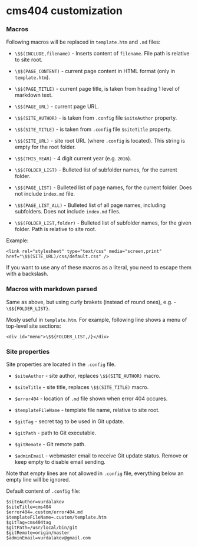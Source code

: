 # cms404 customization

### Macros

Following macros will be replaced in `template.htm` and `.md` files:

- `\$$(INCLUDE,filename)` - Inserts content of `filename`. File path is relative to site root.
- `\$$(PAGE_CONTENT)` - current page content in HTML format (only in `template.htm`).
- `\$$(PAGE_TITLE)` - current page title, is taken from heading 1 level of markdown text.
- `\$$(PAGE_URL)` - current page URL.
- `\$$(SITE_AUTHOR)` - is taken from `.config` file `$siteAuthor` property.
- `\$$(SITE_TITLE)` - is taken from `.config` file `$siteTitle` property.
- `\$$(SITE_URL)` - site root URL (where `.config` is located). This string is empty for the root folder.
- `\$$(THIS_YEAR)` - 4 digit current year (e.g. `2016`).

- `\$$(FOLDER_LIST)` - Bulleted list of subfolder names, for the current folder.
- `\$$(PAGE_LIST)` - Bulleted list of page names, for the current folder. Does not include `index.md` file.
- `\$$(PAGE_LIST_ALL)` - Bulleted list of all page names, including subfolders. Does not include `index.md` files.
- `\$$(FOLDER_LIST,folder)` - Bulleted list of subfolder names, for the given folder. Path is relative to site root.

Example:

```
<link rel="stylesheet" type="text/css" media="screen,print" href="\$$(SITE_URL)/css/default.css" />
```

If you want to use any of these macros as a literal, you need to escape them with a backslash.

### Macros with markdown parsed

Same as above, but using curly brakets (instead of round ones), e.g. - `\$${FOLDER_LIST}`.

Mosly useful in `template.htm`. For example, following line shows a menu of top-level site sections:

```
<div id="menu">\$${FOLDER_LIST,/}</div>
```

### Site properties

Site properties are located in the `.config` file.

- `$siteAuthor` - site author, replaces `\$$(SITE_AUTHOR)` macro.
- `$siteTitle` - site title, replaces `\$$(SITE_TITLE)` macro.

- `$error404` - location of `.md` file shown when error 404 occures.
- `$templateFileName` - template file name, relative to site root.

- `$gitTag` - secret tag to be used in Git update.
- `$gitPath` - path to Git executable.
- `$gitRemote` - Git remote path.
- `$adminEmail` - webmaster email to receive Git update status. Remove or keep empty to disable email sending.

Note that empty lines are not allowed in `.config` file, everything below an empty line will be ignored.

Default content of `.config` file:

```
$siteAuthor=vurdalakov
$siteTitle=cms404
$error404=.custom/error404.md
$templateFileName=.custom/template.htm
$gitTag=cms404tag
$gitPath=/usr/local/bin/git
$gitRemote=origin/master
$adminEmail=vurdalakov@gmail.com
```
